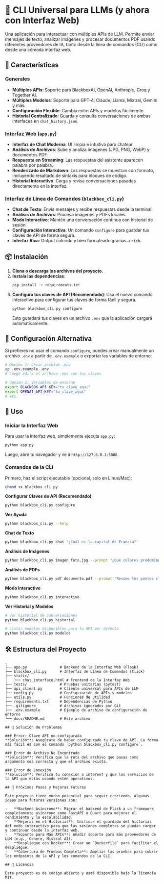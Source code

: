 # 🤖 CLI Universal para LLMs (y ahora con Interfaz Web)

Una aplicación para interactuar con múltiples APIs de LLM. Permite enviar mensajes de texto, analizar imágenes y procesar documentos PDF usando diferentes proveedores de IA, tanto desde la línea de comandos (CLI) como desde una cómoda interfaz web.

## 🚀 Características

### Generales
- **Múltiples APIs**: Soporte para BlackboxAI, OpenAI, Anthropic, Groq y Together AI.
- **Múltiples Modelos**: Soporte para GPT-4, Claude, Llama, Mixtral, Gemini y más.
- **Configuración Flexible**: Cambia entre APIs y modelos fácilmente.
- **Historial Centralizado**: Guarda y consulta conversaciones de ambas interfaces en `chat_history.json`.

### Interfaz Web (`app.py`)
- **Interfaz de Chat Moderna**: UI limpia e intuitiva para chatear.
- **Análisis de Archivos**: Sube y analiza imágenes (JPG, PNG, WebP) y documentos PDF.
- **Respuesta en Streaming**: Las respuestas del asistente aparecen palabra por palabra.
- **Renderizado de Markdown**: Las respuestas se muestran con formato, incluyendo resaltado de sintaxis para bloques de código.
- **Historial Interactivo**: Carga y revisa conversaciones pasadas directamente en la interfaz.

### Interfaz de Línea de Comandos (`blackbox_cli.py`)
- **Chat de Texto**: Envía mensajes y recibe respuestas desde la terminal.
- **Análisis de Archivos**: Procesa imágenes y PDFs locales.
- **Modo Interactivo**: Mantén una conversación continua con historial de sesión.
- **Configuración Interactiva**: Un comando `configure` para guardar tus claves de API de forma segura.
- **Interfaz Rica**: Output colorido y bien formateado gracias a `rich`.

## 📦 Instalación

1.  **Clona o descarga los archivos del proyecto.**
2.  **Instala las dependencias**:
    ```bash
    pip install -r requirements.txt
    ```
3.  **Configura tus claves de API (Recomendado)**:
    Usa el nuevo comando interactivo para configurar tus claves de forma fácil y segura.
    ```bash
    python blackbox_cli.py configure
    ```
    Esto guardará tus claves en un archivo `.env` que la aplicación cargará automáticamente.

## 🔑 Configuración Alternativa

Si prefieres no usar el comando `configure`, puedes crear manualmente un archivo `.env` a partir de `.env.example` o exportar las variables de entorno:

```bash
# Opción 1: Crear archivo .env
cp .env.example .env
# Luego edita el archivo .env con tus claves

# Opción 2: Variables de entorno
export BLACKBOX_API_KEY="tu_clave_aqui"
export OPENAI_API_KEY="tu_clave_aqui"
# etc.
```

## 📖 Uso

### Iniciar la Interfaz Web
Para usar la interfaz web, simplemente ejecuta `app.py`:
```bash
python app.py
```
Luego, abre tu navegador y ve a `http://127.0.0.1:5000`.

### Comandos de la CLI

Primero, haz el script ejecutable (opcional, solo en Linux/Mac):
```bash
chmod +x blackbox_cli.py
```

**Configurar Claves de API (Recomendado)**
```bash
python blackbox_cli.py configure
```

**Ver Ayuda**
```bash
python blackbox_cli.py --help
```

**Chat de Texto**
```bash
python blackbox_cli.py chat "¿Cuál es la capital de Francia?"
```

**Análisis de Imágenes**
```bash
python blackbox_cli.py imagen foto.jpg --prompt "¿Qué colores predominan?"
```

**Análisis de PDFs**
```bash
python blackbox_cli.py pdf documento.pdf --prompt "Resume los puntos clave."
```

**Modo Interactivo**
```bash
python blackbox_cli.py interactivo
```

**Ver Historial y Modelos**
```bash
# Ver historial de conversaciones
python blackbox_cli.py historial

# Listar modelos disponibles para la API por defecto
python blackbox_cli.py modelos
```

## 🛠️ Estructura del Proyecto

```
.
├── app.py               # Backend de la Interfaz Web (Flask)
├── blackbox_cli.py      # Interfaz de Línea de Comandos (Click)
├── static/
│   └── chat_interface.html # Frontend de la Interfaz Web
├── tests/               # Pruebas unitarias (pytest)
├── api_client.py        # Cliente universal para APIs de LLM
├── config.py            # Configuración de APIs y modelos
├── utils.py             # Funciones de utilidad
├── requirements.txt     # Dependencias de Python
├── .gitignore           # Archivos ignorados por Git
├── .env.example         # Ejemplo de archivo de configuración de entorno
└── docs/README.md       # Este archivo

## 🐛 Solución de Problemas

### Error: Clave API no configurada
**Solución**: Asegúrate de haber configurado tu clave de API. La forma más fácil es con el comando `python blackbox_cli.py configure`.

### Error de Archivo No Encontrado
**Solución**: Verifica que la ruta del archivo que pasas como argumento sea correcta y que el archivo exista.

### Error de Conexión
**Solución**: Verifica tu conexión a internet y que los servicios de la API que estás usando estén operativos.

## 🚀 Próximos Pasos y Mejoras Futuras

Este proyecto tiene mucho potencial para seguir creciendo. Algunas ideas para futuras versiones son:

-   **Backend Asíncrono**: Migrar el backend de Flask a un framework completamente asíncrono como FastAPI o Quart para mejorar el rendimiento y la escalabilidad.
-   **Mejoras en el Historial**: Unificar el guardado del historial del modo interactivo para que las sesiones completas se puedan cargar y continuar desde la interfaz web.
-   **Soporte para Más APIs**: Añadir soporte para más proveedores de LLM (e.g., Cohere, Mistral AI).
-   **Despliegue con Docker**: Crear un `Dockerfile` para facilitar el despliegue.
-   **Cobertura de Pruebas Completa**: Ampliar las pruebas para cubrir los endpoints de la API y los comandos de la CLI.

## 📄 Licencia

Este proyecto es de código abierto y está disponible bajo la licencia MIT.
